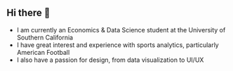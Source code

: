 ## Hi there 👋

- I am currently an Economics & Data Science student at the University of Southern California
- I have great interest and experience with sports analytics, particularly American Football
- I also have a passion for design, from data visualization to UI/UX

